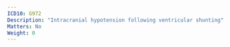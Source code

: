 ```yaml
---
ICD10: G972
Description: "Intracranial hypotension following ventricular shunting"
Matters: No
Weight: 0
---
```

